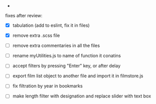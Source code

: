 - 



fixes after review: 

- [x] tabulation (add to eslint, fix it in files)

- [x] remove extra .scss file 

- [ ] remove extra commentaries in all the files

- [ ] rename myUtilities.js to name of function it conatins

- [ ] accept filters by pressing "Enter" key, or after delay

- [ ] export film list object to another file and import it in filmstore.js

- [ ] fix filtration by year in bookmarks

- [ ] make length filter with designation and replace slider with text box